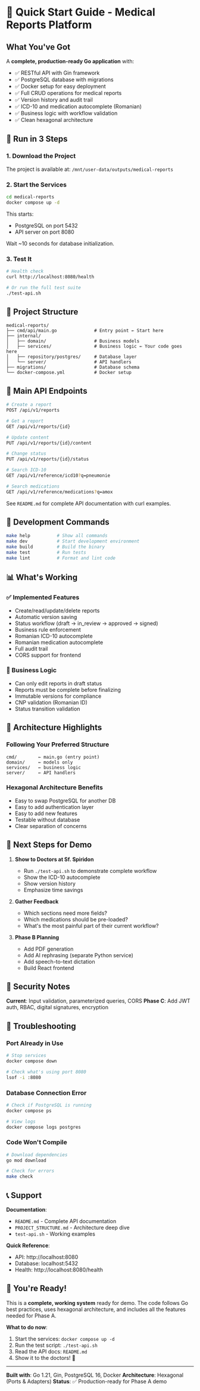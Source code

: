 # 🚀 Quick Start Guide - Medical Reports Platform

## What You've Got

A **complete, production-ready Go application** with:
- ✅ RESTful API with Gin framework
- ✅ PostgreSQL database with migrations
- ✅ Docker setup for easy deployment
- ✅ Full CRUD operations for medical reports
- ✅ Version history and audit trail
- ✅ ICD-10 and medication autocomplete (Romanian)
- ✅ Business logic with workflow validation
- ✅ Clean hexagonal architecture

## 🏃 Run in 3 Steps

### 1. Download the Project
The project is available at: `/mnt/user-data/outputs/medical-reports`

### 2. Start the Services
```bash
cd medical-reports
docker compose up -d
```

This starts:
- PostgreSQL on port 5432
- API server on port 8080

Wait ~10 seconds for database initialization.

### 3. Test It
```bash
# Health check
curl http://localhost:8080/health

# Or run the full test suite
./test-api.sh
```

## 📁 Project Structure

```
medical-reports/
├── cmd/api/main.go              # Entry point ← Start here
├── internal/
│   ├── domain/                  # Business models
│   ├── services/                # Business logic ← Your code goes here
│   ├── repository/postgres/     # Database layer
│   └── server/                  # API handlers
├── migrations/                  # Database schema
└── docker-compose.yml           # Docker setup
```

## 🎯 Main API Endpoints

```bash
# Create a report
POST /api/v1/reports

# Get a report
GET /api/v1/reports/{id}

# Update content
PUT /api/v1/reports/{id}/content

# Change status
PUT /api/v1/reports/{id}/status

# Search ICD-10
GET /api/v1/reference/icd10?q=pneumonie

# Search medications
GET /api/v1/reference/medications?q=amox
```

See `README.md` for complete API documentation with curl examples.

## 🔧 Development Commands

```bash
make help          # Show all commands
make dev           # Start development environment
make build         # Build the binary
make test          # Run tests
make lint          # Format and lint code
```

## 📊 What's Working

### ✅ Implemented Features
- Create/read/update/delete reports
- Automatic version saving
- Status workflow (draft → in_review → approved → signed)
- Business rule enforcement
- Romanian ICD-10 autocomplete
- Romanian medication autocomplete
- Full audit trail
- CORS support for frontend

### 🔄 Business Logic
- Can only edit reports in draft status
- Reports must be complete before finalizing
- Immutable versions for compliance
- CNP validation (Romanian ID)
- Status transition validation

## 🎨 Architecture Highlights

### Following Your Preferred Structure
```
cmd/        ← main.go (entry point)
domain/     ← models only
services/   ← business logic
server/     ← API handlers
```

### Hexagonal Architecture Benefits
- Easy to swap PostgreSQL for another DB
- Easy to add authentication layer
- Easy to add new features
- Testable without database
- Clear separation of concerns

## 📝 Next Steps for Demo

1. **Show to Doctors at Sf. Spiridon**
   - Run `./test-api.sh` to demonstrate complete workflow
   - Show the ICD-10 autocomplete
   - Show version history
   - Emphasize time savings

2. **Gather Feedback**
   - Which sections need more fields?
   - Which medications should be pre-loaded?
   - What's the most painful part of their current workflow?

3. **Phase B Planning**
   - Add PDF generation
   - Add AI rephrasing (separate Python service)
   - Add speech-to-text dictation
   - Build React frontend

## 🔐 Security Notes

**Current**: Input validation, parameterized queries, CORS
**Phase C**: Add JWT auth, RBAC, digital signatures, encryption

## 🐛 Troubleshooting

### Port Already in Use
```bash
# Stop services
docker compose down

# Check what's using port 8080
lsof -i :8080
```

### Database Connection Error
```bash
# Check if PostgreSQL is running
docker compose ps

# View logs
docker compose logs postgres
```

### Code Won't Compile
```bash
# Download dependencies
go mod download

# Check for errors
make check
```

## 📞 Support

**Documentation**:
- `README.md` - Complete API documentation
- `PROJECT_STRUCTURE.md` - Architecture deep dive
- `test-api.sh` - Working examples

**Quick Reference**:
- API: http://localhost:8080
- Database: localhost:5432
- Health: http://localhost:8080/health

## 🎉 You're Ready!

This is a **complete, working system** ready for demo. The code follows Go best practices, uses hexagonal architecture, and includes all the features needed for Phase A.

**What to do now**:
1. Start the services: `docker compose up -d`
2. Run the test script: `./test-api.sh`
3. Read the API docs: `README.md`
4. Show it to the doctors! 🏥

---

**Built with**: Go 1.21, Gin, PostgreSQL 16, Docker
**Architecture**: Hexagonal (Ports & Adapters)
**Status**: ✅ Production-ready for Phase A demo
